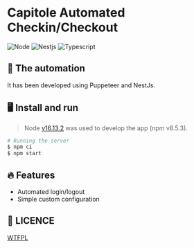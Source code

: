 # Capitole Automated Checkin/Checkout
![Node](https://img.shields.io/badge/-Node-333?logo=node.js&style=for-the-badge)
![Nestjs](https://img.shields.io/badge/-Nestjs-E0234E?logo=nestjs&style=for-the-badge)
![Typescript](https://img.shields.io/badge/-Typescript-2c3b5a?logo=typescript&style=for-the-badge)

## 🤖 The automation
It has been developed using Puppeteer and NestJs.

## 🖥 Install and run
> Node [v16.13.2](https://nodejs.org/download/release/v16.13.2/) was used to develop the app (npm v8.5.3).

```sh
# Running the server
$ npm ci
$ npm start
```

## 🔥 Features
- Automated login/logout
- Simple custom configuration

## 👻 LICENCE
[WTFPL](http://www.wtfpl.net/about/)
